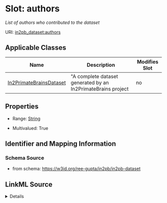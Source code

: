 # Slot: authors


_List of authors who contributed to the dataset_



URI: [in2pb_dataset:authors](https://w3id.org/ree-gupta/in2pb/in2pb-datasetauthors)



<!-- no inheritance hierarchy -->




## Applicable Classes

| Name | Description | Modifies Slot |
| --- | --- | --- |
[In2PrimateBrainsDataset](In2PrimateBrainsDataset.md) | "A complete dataset generated by an In2PrimateBrains project |  no  |







## Properties

* Range: [String](String.md)

* Multivalued: True





## Identifier and Mapping Information







### Schema Source


* from schema: https://w3id.org/ree-gupta/in2pb/in2pb-dataset




## LinkML Source

<details>
```yaml
name: authors
description: List of authors who contributed to the dataset
from_schema: https://w3id.org/ree-gupta/in2pb/in2pb-dataset
close_mappings:
- openminds:author
- bids:Authors(metadata)
rank: 1000
multivalued: true
alias: authors
domain_of:
- In2PrimateBrainsDataset
range: string

```
</details>